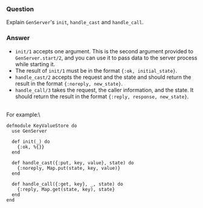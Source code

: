 ### Question
Explain `GenServer`\'s `init`, `handle_cast` and `handle_call`.


### Answer
-   `init/1` accepts one argument. This is the second argument provided
    to `GenServer.start/2`, and you can use it to pass data to the
    server process while starting it.
-   The result of `init/1` must be in the format `{:ok, initial_state}`.
-   `handle_cast/2` accepts the request and the state and should return
    the result in the format `{:noreply, new_state}`.
-   `handle_call/3` takes the request, the caller information, and the
    state. It should return the result in the format
    `{:reply, response, new_state}`.

\
For example:\

    defmodule KeyValueStore do
      use GenServer
      
      def init(_) do
        {:ok, %{}}
      end
      
      def handle_cast({:put, key, value}, state) do
        {:noreply, Map.put(state, key, value)}
      end
      
      def handle_call({:get, key}, _, state) do
        {:reply, Map.get(state, key), state}
      end
    end


